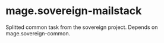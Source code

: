 # mage.sovereign-mailstack

Splitted common task from the sovereign project. Depends on mage.sovereign-common.
